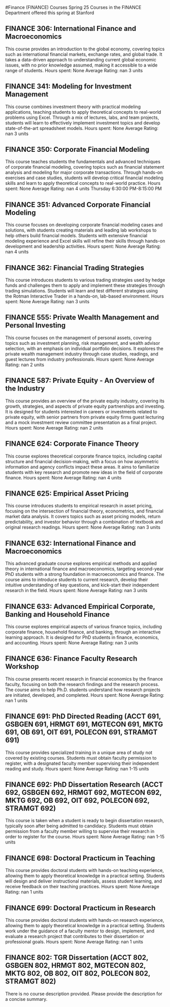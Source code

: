 #Finance (FINANCE) Courses Spring 25
Courses in the FINANCE Department offered this spring at Stanford
## FINANCE 306: International Finance and Macroeconomics
This course provides an introduction to the global economy, covering topics such as international financial markets, exchange rates, and global trade. It takes a data-driven approach to understanding current global economic issues, with no prior knowledge assumed, making it accessible to a wide range of students.
Hours spent: None
Average Rating: nan
3 units
## FINANCE 341: Modeling for Investment Management
This course combines investment theory with practical modeling applications, teaching students to apply theoretical concepts to real-world problems using Excel. Through a mix of lectures, labs, and team projects, students will learn to effectively implement investment topics and develop state-of-the-art spreadsheet models.
Hours spent: None
Average Rating: nan
3 units
## FINANCE 350: Corporate Financial Modeling
This course teaches students the fundamentals and advanced techniques of corporate financial modeling, covering topics such as financial statement analysis and modeling for major corporate transactions. Through hands-on exercises and case studies, students will develop critical financial modeling skills and learn to apply theoretical concepts to real-world practice.
Hours spent: None
Average Rating: nan
4 units
Thursday 6:30:00 PM-8:15:00 PM
## FINANCE 351: Advanced Corporate Financial Modeling
This course focuses on developing corporate financial modeling cases and solutions, with students creating materials and leading lab workshops to help others build financial models. Students with extensive financial modeling experience and Excel skills will refine their skills through hands-on development and leadership activities.
Hours spent: None
Average Rating: nan
4 units
## FINANCE 362: Financial Trading Strategies
This course introduces students to various trading strategies used by hedge funds and challenges them to apply and implement these strategies through trading simulations. Students will learn and test different strategies using the Rotman Interactive Trader in a hands-on, lab-based environment.
Hours spent: None
Average Rating: nan
3 units
## FINANCE 555: Private Wealth Management and Personal Investing
This course focuses on the management of personal assets, covering topics such as investment planning, risk management, and wealth advisor selection, with an emphasis on individual portfolio decisions. It explores the private wealth management industry through case studies, readings, and guest lectures from industry professionals.
Hours spent: None
Average Rating: nan
2 units
## FINANCE 587: Private Equity - An Overview of the Industry
This course provides an overview of the private equity industry, covering its growth, strategies, and aspects of private equity partnerships and investing. It is designed for students interested in careers or investments related to private equity, with senior partners from private equity firms guest lecturing and a mock investment review committee presentation as a final project.
Hours spent: None
Average Rating: nan
2 units
## FINANCE 624: Corporate Finance Theory
This course explores theoretical corporate finance topics, including capital structure and financial decision-making, with a focus on how asymmetric information and agency conflicts impact these areas. It aims to familiarize students with key research and promote new ideas in the field of corporate finance.
Hours spent: None
Average Rating: nan
4 units
## FINANCE 625: Empirical Asset Pricing
This course introduces students to empirical research in asset pricing, focusing on the intersection of financial theory, econometrics, and financial market data analysis. It covers topics such as asset pricing models, return predictability, and investor behavior through a combination of textbook and original research readings.
Hours spent: None
Average Rating: nan
3 units
## FINANCE 632: International Finance and Macroeconomics
This advanced graduate course explores empirical methods and applied theory in international finance and macroeconomics, targeting second-year PhD students with a strong foundation in macroeconomics and finance. The course aims to introduce students to current research, develop their intuitive understanding of key questions, and kick-start their independent research in the field.
Hours spent: None
Average Rating: nan
3 units
## FINANCE 633: Advanced Empirical Corporate, Banking and Household Finance
This course explores empirical aspects of various finance topics, including corporate finance, household finance, and banking, through an interactive learning approach. It is designed for PhD students in finance, economics, and accounting.
Hours spent: None
Average Rating: nan
3 units
## FINANCE 636: Finance Faculty Research Workshop
This course presents recent research in financial economics by the finance faculty, focusing on both the research findings and the research process. The course aims to help Ph.D. students understand how research projects are initiated, developed, and completed.
Hours spent: None
Average Rating: nan
1 units
## FINANCE 691: PhD Directed Reading (ACCT 691, GSBGEN 691, HRMGT 691, MGTECON 691, MKTG 691, OB 691, OIT 691, POLECON 691, STRAMGT 691)
This course provides specialized training in a unique area of study not covered by existing courses. Students must obtain faculty permission to register, with a designated faculty member supervising their independent reading and study.
Hours spent: None
Average Rating: nan
1-15 units
## FINANCE 692: PhD Dissertation Research (ACCT 692, GSBGEN 692, HRMGT 692, MGTECON 692, MKTG 692, OB 692, OIT 692, POLECON 692, STRAMGT 692)
This course is taken when a student is ready to begin dissertation research, typically soon after being admitted to candidacy. Students must obtain permission from a faculty member willing to supervise their research in order to register for the course.
Hours spent: None
Average Rating: nan
1-15 units
## FINANCE 698: Doctoral Practicum in Teaching
This course provides doctoral students with hands-on teaching experience, allowing them to apply theoretical knowledge in a practical setting. Students will design and deliver instructional materials, assess student learning, and receive feedback on their teaching practices.
Hours spent: None
Average Rating: nan
1 units
## FINANCE 699: Doctoral Practicum in Research
This course provides doctoral students with hands-on research experience, allowing them to apply theoretical knowledge in a practical setting. Students work under the guidance of a faculty mentor to design, implement, and evaluate a research project that contributes to their dissertation or professional goals.
Hours spent: None
Average Rating: nan
1 units
## FINANCE 802: TGR Dissertation (ACCT 802, GSBGEN 802, HRMGT 802, MGTECON 802, MKTG 802, OB 802, OIT 802, POLECON 802, STRAMGT 802)
There is no course description provided. Please provide the description for a concise summary.